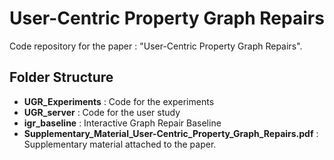 # User-Centric Property Graph Repairs

Code repository for the paper : "User-Centric Property Graph Repairs".

## Folder Structure

- **UGR_Experiments** : Code for the experiments
- **UGR_server** : Code for the user study
- **igr_baseline** : Interactive Graph Repair Baseline
- **Supplementary_Material_User-Centric_Property_Graph_Repairs.pdf** : Supplementary material attached to the paper.

